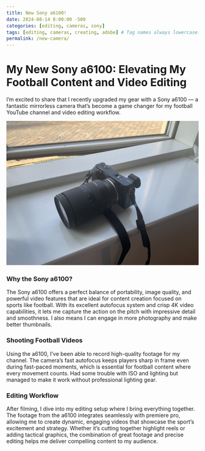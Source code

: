 ```yaml
---
title: New Sony a6100!
date: 2024-08-14 8:00:00 -500
categories: [editing, cameras, sony]
tags: [editing, cameras, creating, adobe] # Tag names always lowercase.
permalink: /new-camera/
---
```


# My New Sony a6100: Elevating My Football Content and Video Editing

I’m excited to share that I recently upgraded my gear with a Sony a6100 — a fantastic mirrorless camera that’s become a game changer for my football YouTube channel and video editing workflow.

![Sony a6100 camera](/assets/img/a6100.jpg)


### Why the Sony a6100?

The Sony a6100 offers a perfect balance of portability, image quality, and powerful video features that are ideal for content creation focused on sports like football. With its excellent autofocus system and crisp 4K video capabilities, it lets me capture the action on the pitch with impressive detail and smoothness. I also means I can engage in more photography and make better thumbnails.

### Shooting Football Videos

Using the a6100, I’ve been able to record high-quality footage for my channel. The camera’s fast autofocus keeps players sharp in frame even during fast-paced moments, which is essential for football content where every movement counts. Had some trouble with ISO and lighting but managed to make it work without professional lighting gear.

### Editing Workflow

After filming, I dive into my editing setup where I bring everything together. The footage from the a6100 integrates seamlessly with premiere pro, allowing me to create dynamic, engaging videos that showcase the sport’s excitement and strategy. Whether it’s cutting together highlight reels or adding tactical graphics, the combination of great footage and precise editing helps me deliver compelling content to my audience.

